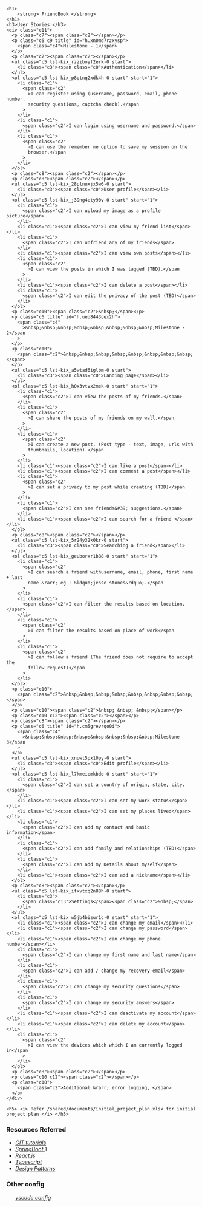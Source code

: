     <h1>
        <strong> FriendBook </strong>
    </h1>
    <h3>User Stories:</h3>
    <div class="c11">
      <p class="c7"><span class="c2"></span></p>
      <p class="c6 c9 title" id="h.xn0md7rzxysp">
        <span class="c4">Milestone - 1</span>
      </p>
      <p class="c7"><span class="c2"></span></p>
      <ul class="c5 lst-kix_rzziboyf2erk-0 start">
        <li class="c3"><span class="c0">Authentication</span></li>
      </ul>
      <ol class="c5 lst-kix_p8qtnq2xdk4h-0 start" start="1">
        <li class="c1">
          <span class="c2"
            >I can register using (username, password, email, phone number,
            security questions, captcha check).</span
          >
        </li>
        <li class="c1">
          <span class="c2">I can login using username and password.</span>
        </li>
        <li class="c1">
          <span class="c2"
            >I can use the remember me option to save my session on the
            browser.</span
          >
        </li>
      </ol>
      <p class="c8"><span class="c2"></span></p>
      <p class="c8"><span class="c2"></span></p>
      <ul class="c5 lst-kix_28plnuxjx5w6-0 start">
        <li class="c3"><span class="c0">User profile</span></li>
      </ul>
      <ol class="c5 lst-kix_j39ng4ety90v-0 start" start="1">
        <li class="c1">
          <span class="c2">I can upload my image as a profile picture</span>
        </li>
        <li class="c1"><span class="c2">I can view my friend list</span></li>
        <li class="c1">
          <span class="c2">I can unfriend any of my friends</span>
        </li>
        <li class="c1"><span class="c2">I can view own posts</span></li>
        <li class="c1">
          <span class="c2"
            >I can view the posts in which I was tagged (TBD).</span
          >
        </li>
        <li class="c1"><span class="c2">I can delete a post</span></li>
        <li class="c1">
          <span class="c2">I can edit the privacy of the post (TBD)</span>
        </li>
      </ol>
      <p class="c10"><span class="c2">&nbsp;</span></p>
      <p class="c6 title" id="h.ueo8443cex2h">
        <span class="c4"
          >&nbsp;&nbsp;&nbsp;&nbsp;&nbsp;&nbsp;&nbsp;&nbsp;Milestone - 2</span
        >
      </p>
      <p class="c10">
        <span class="c2">&nbsp;&nbsp;&nbsp;&nbsp;&nbsp;&nbsp;&nbsp;&nbsp;</span>
      </p>
      <ul class="c5 lst-kix_a5wtad6iglbm-0 start">
        <li class="c3"><span class="c0">Landing page</span></li>
      </ul>
      <ol class="c5 lst-kix_h0x3vtvx2mek-0 start" start="1">
        <li class="c1">
          <span class="c2">I can view the posts of my friends.</span>
        </li>
        <li class="c1">
          <span class="c2"
            >I can share the posts of my friends on my wall.</span
          >
        </li>
        <li class="c1">
          <span class="c2"
            >I can create a new post. (Post type - text, image, urls with
            thumbnails, location).</span
          >
        </li>
        <li class="c1"><span class="c2">I can like a post</span></li>
        <li class="c1"><span class="c2">I can comment a post</span></li>
        <li class="c1">
          <span class="c2"
            >I can set a privacy to my post while creating (TBD)</span
          >
        </li>
        <li class="c1">
          <span class="c2">I can see friends&#39; suggestions.</span>
        </li>
        <li class="c1"><span class="c2">I can search for a friend </span></li>
      </ol>
      <p class="c8"><span class="c2"></span></p>
      <ul class="c5 lst-kix_5r24y32k0kr-0 start">
        <li class="c3"><span class="c0">Searching a friend</span></li>
      </ul>
      <ol class="c5 lst-kix_geuborxr1b88-0 start" start="1">
        <li class="c1">
          <span class="c2"
            >I can search a friend withusername, email, phone, first name + last
            name &rarr; eg : &ldquo;jesse stones&rdquo;.</span
          >
        </li>
        <li class="c1">
          <span class="c2">I can filter the results based on location.</span>
        </li>
        <li class="c1">
          <span class="c2"
            >I can filter the results based on place of work</span
          >
        </li>
        <li class="c1">
          <span class="c2"
            >I can follow a friend (The friend does not require to accept the
            follow request)</span
          >
        </li>
      </ol>
      <p class="c10">
        <span class="c2">&nbsp;&nbsp;&nbsp;&nbsp;&nbsp;&nbsp;&nbsp;&nbsp;</span>
      </p>
      <p class="c10"><span class="c2">&nbsp; &nbsp; &nbsp;</span></p>
      <p class="c10 c12"><span class="c2"></span></p>
      <p class="c8"><span class="c2"></span></p>
      <p class="c6 title" id="h.cm5grevrqo0i">
        <span class="c4"
          >&nbsp;&nbsp;&nbsp;&nbsp;&nbsp;&nbsp;&nbsp;&nbsp;Milestone 3</span
        >
      </p>
      <ul class="c5 lst-kix_xnuwt5px10py-0 start">
        <li class="c3"><span class="c0">Edit profile</span></li>
      </ul>
      <ol class="c5 lst-kix_l7kmeiemkbdo-0 start" start="1">
        <li class="c1">
          <span class="c2">I can set a country of origin, state, city.</span>
        </li>
        <li class="c1"><span class="c2">I can set my work status</span></li>
        <li class="c1"><span class="c2">I can set my places lived</span></li>
        <li class="c1">
          <span class="c2">I can add my contact and basic information</span>
        </li>
        <li class="c1">
          <span class="c2">I can add family and relationships (TBD)</span>
        </li>
        <li class="c1">
          <span class="c2">I can add my Details about myself</span>
        </li>
        <li class="c1"><span class="c2">I can add a nickname</span></li>
      </ol>
      <p class="c8"><span class="c2"></span></p>
      <ul class="c5 lst-kix_ifxvtxq2n88h-0 start">
        <li class="c3">
          <span class="c13">Settings</span><span class="c2">&nbsp;</span>
        </li>
      </ul>
      <ol class="c5 lst-kix_w5jb4bizur1c-0 start" start="1">
        <li class="c1"><span class="c2">I can change my email</span></li>
        <li class="c1"><span class="c2">I can change my password</span></li>
        <li class="c1"><span class="c2">I can change my phone number</span></li>
        <li class="c1">
          <span class="c2">I can change my first name and last name</span>
        </li>
        <li class="c1">
          <span class="c2">I can add / change my recovery email</span>
        </li>
        <li class="c1">
          <span class="c2">I can change my security questions</span>
        </li>
        <li class="c1">
          <span class="c2">I can change my security answers</span>
        </li>
        <li class="c1"><span class="c2">I can deactivate my account</span></li>
        <li class="c1"><span class="c2">I can delete my account</span></li>
        <li class="c1">
          <span class="c2"
            >I can view the devices which which I am currently logged in</span
          >
        </li>
      </ol>
      <p class="c8"><span class="c2"></span></p>
      <p class="c10 c12"><span class="c2"></span></p>
      <p class="c10">
        <span class="c2">Additional &rarr; error logging, </span>
      </p>
    </div>

    <h5> <i> Refer /shared/documents/initial_project_plan.xlsx for initial project plan </i> </h5>

<h3> Resources Referred </h3>
<ul>
    <li>
        <i>
            <a href="https://learngitbranching.js.org/">GIT tutorials </a>
        </i>
    </li>
    <li>
        <i>
            <a href="https://www.udemy.com/share/102gCYAEMac1tWR3wF/"> SpringBoot
            </a>
        </i>1
    </li>
    <li>
        <i>
            <a href="https://www.youtube.com/watch?v=4UZrsTqkcW4"> React.js
            </a>
        </i>
    </li>
    <li>
        <i>
            <a href="https://www.youtube.com/watch?v=BwuLxPH8IDs"> Typescript </a>
        </i>
    </li>
    <li>
        <i>
            <a
                href="https://raw.githubusercontent.com/ksatria/MK-Design-Pattern/master/Ebook/Head%20First%20Design%20Patterns.pdf">
                Design Patterns
            </a>
        </i>
    </li>
</ul>

<h3> Other config </h3>
<ul>
    <a href="https://github.com/john-smilga/VS-CODE-SETUP"> <i>vscode config </i></a>
</ul>
